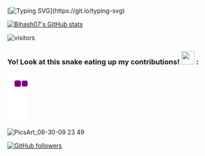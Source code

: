 [![Typing SVG](https://readme-typing-svg.herokuapp.com?font=&color=031462&size=24&lines=Hi...Evrey+one..I+am+Bihash..)](https://git.io/typing-svg)

[![Bihash07's GitHub stats](https://github-readme-stats.vercel.app/api?username=Bihash07)](https://github.com/Bihash07/github-readme-stats)

![visitors](https://visitor-badge.glitch.me/badge?page_id=Bihash07)

### Yo! Look at this snake eating up my contributions! <img src= "https://c.tenor.com/BczFoyx41WoAAAAj/swallowed-the-mighty-ones.gif" width= "30" height= "30">  :

![snake gif](https://github.com/AvidCoder101/AvidCoder101/blob/output/github-contribution-grid-snake.gif)

![PicsArt_08-30-09 23 49](https://user-images.githubusercontent.com/86198936/131874892-69792ef5-0a40-4504-b420-b0027499b553.jpg)


[![GitHub followers](https://img.shields.io/github/followers/Bihash07.svg?style=social&label=Followers)](https://github.com/Bihash07?tab=followers)
